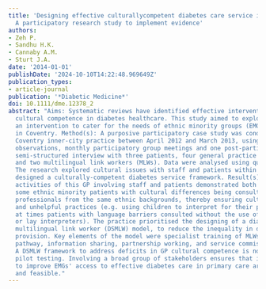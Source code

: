```yaml
---
title: 'Designing effective culturallycompetent diabetes care service in primary care:
  A participatory research study to implement evidence'
authors:
- Zeh P.
- Sandhu H.K.
- Cannaby A.M.
- Sturt J.A.
date: '2014-01-01'
publishDate: '2024-10-10T14:22:48.969649Z'
publication_types:
- article-journal
publication: '*Diabetic Medicine*'
doi: 10.1111/dme.12378_2
abstract: "Aims: Systematic reviews have identified effective interventions for improving
  cultural competence in diabetes healthcare. This study aimed to explore and design
  an intervention to cater for the needs of ethnic minority groups (EMGs) with diabetes
  in Coventry. Method(s): A purposive participatory case study was conducted in one
  Coventry inner-city practice between April 2012 and March 2013, using weekly participant
  observations, monthly participatory group meetings and one post-participatory one-to-one
  semi-structured interview with three patients, four general practice (GP) staff
  and two multilingual link workers (MLWs). Data were analysed using qualitative methods.
  The research explored cultural issues with staff and patients within the GP and
  designed a culturally-competent diabetes service framework. Result(s): The operational
  activities of this GP involving staff and patients demonstrated both helpful (e.g.
  some ethnic minority patients with cultural differences being consulted by healthcare
  professionals from the same ethnic backgrounds, thereby ensuring cultural concordances)
  and unhelpful practices (e.g. using children to interpret for their parents and
  at times patients with language barriers consulted without the use of professional
  or lay interpreters). The practice prioritised the designing of a diabetes specialist
  multilingual link worker (DSMLW) model, to reduce the inequality in diabetes service
  provision. Key elements of the model were specialist training of MLWs, referral
  pathway, information sharing, partnership working, and service commissioning. Conclusion(s):
  A DSMLW framework to address deficits in GP cultural competence is now ready for
  pilot testing. Involving a broad group of stakeholders ensures that interventions
  to improve EMGs' access to effective diabetes care in primary care are appropriate
  and feasible."
---
```

